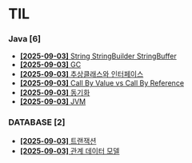 # TIL
 
### Java [6]
- [**[2025-09-03]**  String StringBuilder StringBuffer](https://github.com/A-lass/TIL/blob/main/Java/String_StringBuilder_StringBuffer.md)
- [**[2025-09-03]**  GC](https://github.com/A-lass/TIL/blob/main/Java/GC.md)
- [**[2025-09-03]**  추상클래스와 인터페이스](https://github.com/A-lass/TIL/blob/main/Java/추상클래스와_인터페이스.md)
- [**[2025-09-03]**  Call By Value vs Call By Reference](https://github.com/A-lass/TIL/blob/main/Java/Call_By_Value_vs_Call_By_Reference.md)
- [**[2025-09-03]**  동기화](https://github.com/A-lass/TIL/blob/main/Java/동기화.md)
- [**[2025-09-03]**  JVM](https://github.com/A-lass/TIL/blob/main/Java/JVM.md)
### DATABASE [2]
- [**[2025-09-03]**  트랜잭션](https://github.com/A-lass/TIL/blob/main/DATABASE/트랜잭션.md)
- [**[2025-09-03]**  관계 데이터 모델](https://github.com/A-lass/TIL/blob/main/DATABASE/관계_데이터_모델.md)
